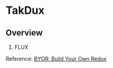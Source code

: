 # TakDux

## Overview
1. FLUX

Reference: 
[BYOR: Build Your Own Redux](https://blog.martindidiego.com/build-your-own-redux/)

